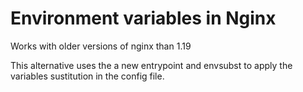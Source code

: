 # Environment variables in Nginx

Works with older versions of nginx than 1.19

This alternative uses the a new entrypoint and envsubst to apply the variables sustitution in the config file. 